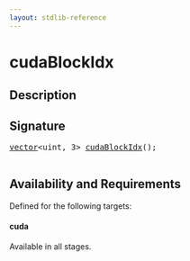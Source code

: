 ```yaml
---
layout: stdlib-reference
---
```


# cudaBlockIdx

## Description





## Signature 

<pre>
<a href="/stdlib-reference/types/vector/index">vector</a>&lt;uint, 3&gt; <a href="/stdlib-reference/global-decls/cudaBlockIdx">cudaBlockIdx</a>();

</pre>

## Availability and Requirements

Defined for the following targets:

#### cuda
Available in all stages.



